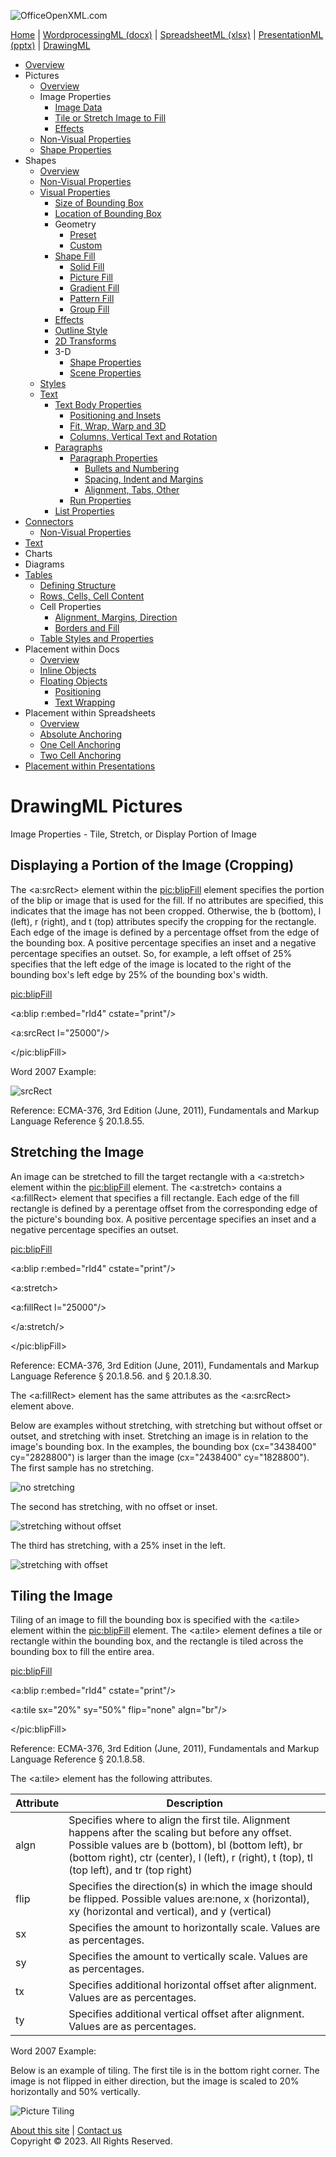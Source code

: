 ![OfficeOpenXML.com](drwImages/drawingMLbanner.png)

[Home](index.md) | [WordprocessingML (docx)](anatomyofOOXML.md) | [SpreadsheetML (xlsx)](anatomyofOOXML-xlsx.md) | [PresentationML (pptx)](anatomyofOOXML-pptx.md) | [DrawingML](drwOverview.md)

- [Overview](drwOverview.md)
- Pictures
  - [Overview](drwPic.md)
  - Image Properties
    - [Image Data](drwPic-ImageData.md)
    - [Tile or Stretch Image to Fill](drwPic-tile.md)
    - [Effects](drwPic-effects.md)
  - [Non-Visual Properties](drwPic-nvPicPr.md)
  - [Shape Properties](drwSp-SpPr.md)
- Shapes
  - [Overview](drwShape.md)
  - [Non-Visual Properties](drwSp-nvSpPr.md)
  - [Visual Properties](drwSp-SpPr.md)
    - [Size of Bounding Box](drwSp-size.md)
    - [Location of Bounding Box](drwSp-location.md)
    - Geometry
      - [Preset](drwSp-prstGeom.md)
      - [Custom](drwSp-custGeom.md)
    - [Shape Fill](drwSp-shapeFill.md)
      - [Solid Fill](drwSp-SolidFill.md)
      - [Picture Fill](drwSp-PictFill.md)
      - [Gradient Fill](drwSp-GradFill.md)
      - [Pattern Fill](drwSp-PattFill.md)
      - [Group Fill](drwSp-grpFill.md)
    - [Effects](drwSp-effects.md)
    - [Outline Style](drwSp-outline.md)
    - [2D Transforms](drwSp-rotate.md)
    - 3-D
      - [Shape Properties](drwSp-3dProps.md)
      - [Scene Properties](drwSp-3dScene.md)
  - [Styles](drwSp-styles.md)
  - [Text](drwSp-text.md)
    - [Text Body Properties](drwSp-text-bodyPr.md)
      - [Positioning and Insets](drwSp-text-bodyPr-inset.md)
      - [Fit, Wrap, Warp and 3D](drwSp-text-bodyPr-fit.md)
      - [Columns, Vertical Text and Rotation](drwSp-text-bodyPr-columns.md)
    - [Paragraphs](drwSp-text-paragraph.md)
      - [Paragraph Properties](drwSp-text-paraProps.md)
        - [Bullets and Numbering](drwSp-text-paraProps-numbering.md)
        - [Spacing, Indent and Margins](drwSp-text-paraProps-margins.md)
        - [Alignment, Tabs, Other](drwSp-text-paraProps-align.md)
      - [Run Properties](drwSp-text-runProps.md)
    - [List Properties](drwSp-text-lstPr.md)
- [Connectors](drwCxnSp.md)
  - [Non-Visual Properties](drwSp-nvCxnSpPr.md)
- [Text](drwSp-textbox.md)
- Charts
- Diagrams
- [Tables](drwTable.md)
  - [Defining Structure](drwTableGrid.md)
  - [Rows, Cells, Cell Content](drwTableRowAndCell.md)
  - Cell Properties
    - [Alignment, Margins, Direction](drwTableCellProperties-alignment.md)
    - [Borders and Fill](drwTableCellProperties-bordersFills.md)
  - [Table Styles and Properties](drwTableStyles.md)
- Placement within Docs
  - [Overview](drwPicInWord.md)
  - [Inline Objects](drwPicInline.md)
  - [Floating Objects](drwPicFloating.md)
    - [Positioning](drwPicFloating-position.md)
    - [Text Wrapping](drwPicFloating-textWrap.md)
- Placement within Spreadsheets
  - [Overview](drwPicInSpread.md)
  - [Absolute Anchoring](drwPicInSpread-absolute.md)
  - [One Cell Anchoring](drwPicInSpread-oneCell.md)
  - [Two Cell Anchoring](drwPicInSpread-twoCell.md)
- [Placement within Presentations](drwPicInPresentation.md)

# DrawingML Pictures

Image Properties - Tile, Stretch, or Display Portion of Image

## Displaying a Portion of the Image (Cropping)

The <a:srcRect> element within the <pic:blipFill> element specifies the portion of the blip or image that is used for the fill. If no attributes are specified, this indicates that the image has not been cropped. Otherwise, the b (bottom), l (left), r (right), and t (top) attributes specify the cropping for the rectangle. Each edge of the image is defined by a percentage offset from the edge of the bounding box. A positive percentage specifies an inset and a negative percentage specifies an outset. So, for example, a left offset of 25% specifies that the left edge of the image is located to the right of the bounding box's left edge by 25% of the bounding box's width.

<pic:blipFill>

<a:blip r:embed="rId4" cstate="print"/>

<a:srcRect l="25000"/>

</pic:blipFill>

Word 2007 Example:

![srcRect](drwImages\drwImagesrcRect.gif)

Reference: ECMA-376, 3rd Edition (June, 2011), Fundamentals and Markup Language Reference § 20.1.8.55.

## Stretching the Image

An image can be stretched to fill the target rectangle with a <a:stretch> element within the <pic:blipFill> element. The <a:stretch> contains a <a:fillRect> element that specifies a fill rectangle. Each edge of the fill rectangle is defined by a perentage offset from the corresponding edge of the picture's bounding box. A positive percentage specifies an inset and a negative percentage specifies an outset.

<pic:blipFill>

<a:blip r:embed="rId4" cstate="print"/>

<a:stretch>

<a:fillRect l="25000"/>

</a:stretch/>

</pic:blipFill>

Reference: ECMA-376, 3rd Edition (June, 2011), Fundamentals and Markup Language Reference § 20.1.8.56. and § 20.1.8.30.

The <a:fillRect> element has the same attributes as the <a:srcRect> element above.

Below are examples without stretching, with stretching but without offset or outset, and stretching with inset. Stretching an image is in relation to the image's bounding box. In the examples, the bounding box (cx="3438400" cy="2828800") is larger than the image (cx="2438400" cy="1828800"). The first sample has no stretching.

![no stretching](drwImages\drwStretch-none.gif)

The second has stretching, with no offset or inset.

![stretching without offset](drwImages\drwStretch-noOffset.gif)

The third has stretching, with a 25% inset in the left.

![stretching with offset](drwImages\drwStretch-Offset.gif)

## Tiling the Image

Tiling of an image to fill the bounding box is specified with the <a:tile> element within the <pic:blipFill> element. The <a:tile> element defines a tile or rectangle within the bounding box, and the rectangle is tiled across the bounding box to fill the entire area.

<pic:blipFill>

<a:blip r:embed="rId4" cstate="print"/>

<a:tile sx="20%" sy="50%" flip="none" algn="br"/>

</pic:blipFill>

Reference: ECMA-376, 3rd Edition (June, 2011), Fundamentals and Markup Language Reference § 20.1.8.58.

The <a:tile> element has the following attributes.

| Attribute | Description                                                                                                                                                                                                                                            |
| --------- | ------------------------------------------------------------------------------------------------------------------------------------------------------------------------------------------------------------------------------------------------------ |
| algn      | Specifies where to align the first tile. Alignment happens after the scaling but before any offset. Possible values are b (bottom), bl (bottom left), br (bottom right), ctr (center), l (left), r (right), t (top), tl (top left), and tr (top right) |
| flip      | Specifies the direction(s) in which the image should be flipped. Possible values are:none, x (horizontal), xy (horizontal and vertical), and y (vertical)                                                                                              |
| sx        | Specifies the amount to horizontally scale. Values are as percentages.                                                                                                                                                                                 |
| sy        | Specifies the amount to vertically scale. Values are as percentages.                                                                                                                                                                                   |
| tx        | Specifies additional horizontal offset after alignment. Values are as percentages.                                                                                                                                                                     |
| ty        | Specifies additional vertical offset after alignment. Values are as percentages.                                                                                                                                                                       |

Word 2007 Example:

Below is an example of tiling. The first tile is in the bottom right corner. The image is not flipped in either direction, but the image is scaled to 20% horizontally and 50% vertically.

![Picture Tiling](drwImages\drwTile.gif)

[About this site](aboutThisSite.md) | [Contact us](contactUs.md)  
Copyright © 2023. All Rights Reserved.
